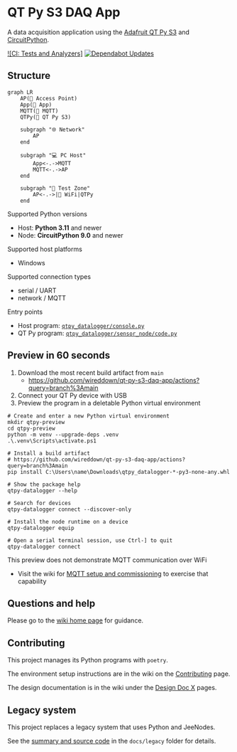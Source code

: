 # QT Py S3 DAQ App

A data acquisition application using the [Adafruit QT Py S3] and [CircuitPython].

[![CI: Tests and Analyzers]](https://github.com/wireddown/qt-py-s3-daq-app/actions/workflows/ci.yml?query=branch%3Amain) [![Dependabot Updates]](https://github.com/wireddown/qt-py-s3-daq-app/actions/workflows/dependabot/dependabot-updates)

## Structure

```mermaid
graph LR
    AP(🛜 Access Point)
    App(🐍 App)
    MQTT(📨 MQTT)
    QTPy(🐍 QT Py S3)

    subgraph "🌐 Network"
        AP
    end

    subgraph "💻 PC Host"
        App<-.->MQTT
        MQTT<-.->AP
    end

    subgraph "🧪 Test Zone"
        AP<-.->|🛜 WiFi|QTPy
    end
```

Supported Python versions
- Host: **Python 3.11** and newer
- Node: **CircuitPython 9.0** and newer

Supported host platforms
- Windows

Supported connection types
- serial / UART
- network / MQTT

Entry points
- Host program: [`qtpy_datalogger/console.py`](./src/qtpy_datalogger/console.py)
- QT Py program: [`qtpy_datalogger/sensor_node/code.py`](./src/qtpy_datalogger/sensor_node/code.py)

## Preview in 60 seconds

1. Download the most recent build artifact from `main`
   - https://github.com/wireddown/qt-py-s3-daq-app/actions?query=branch%3Amain
1. Connect your QT Py device with USB
1. Preview the program in a deletable Python virtual environment

```pwsh
# Create and enter a new Python virtual environment
mkdir qtpy-preview
cd qtpy-preview
python -m venv --upgrade-deps .venv
.\.venv\Scripts\activate.ps1

# Install a build artifact
# https://github.com/wireddown/qt-py-s3-daq-app/actions?query=branch%3Amain
pip install C:\Users\name\Downloads\qtpy_datalogger-*-py3-none-any.whl

# Show the package help
qtpy-datalogger --help

# Search for devices
qtpy-datalogger connect --discover-only

# Install the node runtime on a device
qtpy-datalogger equip

# Open a serial terminal session, use Ctrl-] to quit
qtpy-datalogger connect
```

This preview does not demonstrate MQTT communication over WiFi
 - Visit the wiki for [MQTT setup and commissioning] to exercise that capability


## Questions and help

Please go to the [wiki home page] for guidance.

## Contributing

This project manages its Python programs with `poetry`.

The environment setup instructions are in the wiki on the [Contributing] page.

The design documentation is in the wiki under the [Design Doc X] pages.

## Legacy system

This project replaces a legacy system that uses Python and JeeNodes.

See the [summary and source code] in the `docs/legacy` folder for details.


[Run Tests and Analyzers]: https://github.com/wireddown/qt-py-s3-daq-app/actions/workflows/ci.yml/badge.svg?branch=main&event=push
[Dependabot Updates]: https://github.com/wireddown/qt-py-s3-daq-app/actions/workflows/dependabot/dependabot-updates/badge.svg

[Adafruit QT Py S3]: https://learn.adafruit.com/adafruit-qt-py-esp32-s3
[CircuitPython]: https://circuitpython.org/

[MQTT setup and commissioning]: https://github.com/wireddown/qt-py-s3-daq-app/wiki/Walkthrough-5-MQTT

[wiki home page]: ../../wiki/Home
[Contributing]: ../../wiki/Contributing
[Design Doc X]: ../../wiki/Design-Doc-1-‐-Overview
[summary and source code]: ./docs/legacy/README.md
